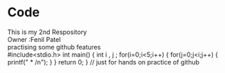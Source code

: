 # Code
This is my 2nd Respository
<br>
Owner :Fenil Patel
<br>
practising some github features 
<br>
#include<stdio.h>
int main()
{
  int i , j ;
  for(i=0;i<5;i++)
  {
    for(j=0;j<i;j++)
    {
      printf(" * /n");
    }
  }
  return 0;
} 
// just for hands on practice of github
